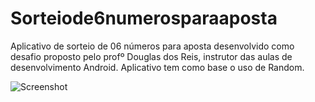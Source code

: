 # Sorteiode6numerosparaaposta
Aplicativo de sorteio de 06 números para aposta desenvolvido como desafio proposto pelo profº Douglas dos Reis, instrutor das aulas de desenvolvimento Android. Aplicativo tem como base o uso de Random.


![Screenshot](minoru-yamanaka/Sorteiode6numerosparaaposta/fotoappsorte.png)
